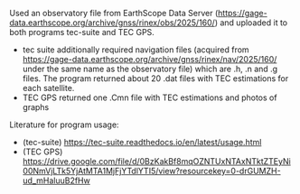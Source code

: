 Used an observatory file from EarthScope Data Server (https://gage-data.earthscope.org/archive/gnss/rinex/obs/2025/160/) and uploaded it to both programs tec-suite and TEC GPS.

- tec suite additionally required navigation files (acquired from https://gage-data.earthscope.org/archive/gnss/rinex/nav/2025/160/ under the same name as the observatory file) which are .h, .n and .g files. The program returned about 20 .dat files with TEC estimations for each satellite.
- TEC GPS returned one .Cmn file with TEC estimations and photos of graphs


Literature for program usage:
- (tec-suite) https://tec-suite.readthedocs.io/en/latest/usage.html
- (TEC GPS) https://drive.google.com/file/d/0BzKakBf8mqOZNTUxNTAxNTktZTEyNi00NmVjLTk5YjAtMTA1MjFjYTdlYTI5/view?resourcekey=0-drGUMZH-ud_mHaluuB2fHw

